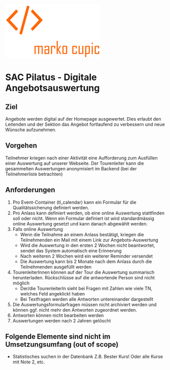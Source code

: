 ![Alt text](docs/logo.png?raw=true "logo")

# SAC Pilatus - Digitale Angebotsauswertung
## Ziel
Angebote werden digital auf der Homepage ausgewertet.
  Dies erlaubt den Leitenden und der Sektion das Angebot fortlaufend zu verbessern
  und neue Wünsche aufzunehmen.

## Vorgehen
Teilnehmer kriegen nach einer Aktivität eine Aufforderung zum Ausfüllen einer Auswertung 
  auf unserer Webseite.
Der Tourenleiter kann die gesammelten Auswertungen anonymisiert im Backend (bei der Teilnehmerliste betrachten)

## Anforderungen

1. Pro Event-Container (tl_calendar) kann ein Formular für die Qualitätssicherung definiert werden.
2. Pro Anlass kann definiert werden, ob eine online Auswertung stattfinden soll oder nicht. Wenn ein Formular definiert ist wird standardmässig online Auswertung gesetzt und kann danach abgewählt werden.
3. Falls online Auswertung
   - Wenn die Teilnahme an einem Anlass bestätigt, kriegen die Teilnehmenden ein Mail mit einem Link zur Angebots-Auswertung
   - Wird die Auswertung in den ersten 2 Wochen nicht beantwortet, sendet das System automatisch eine Erinnerung
   - Nach weiteren 2 Wochen wird ein weiterer Reminder versendet
   - Die Auswertung kann bis 2 Monate nach dem Anlass durch die Teilnehmenden ausgefüllt werden
4. TourenleiterInnen können auf der Tour die Auswertung summarisch herunterladen. Rückschlüsse auf die antwortende Person sind nicht möglich
   - Der/die TourenleiterIn sieht bei Fragen mit Zahlen wie viele TN, welches Feld angeklickt haben
   - Bei Textfragen werden alle Antworten untereinander dargestellt
5. Die Auswertungsformularfragen müssen nicht archiviert werden und können ggf. nicht mehr den Antworten zugeordnet werden.
6. Antworten können nicht bearbeiten werden
7. Auswertungen werden nach 2 Jahren gelöscht
      
## Folgende Elemente sind nicht im Umsetzungsumfang (out of scope)
-	Statistisches suchen in der Datenbank Z.B. Bester Kurs! Oder alle Kurse mit Note 2, etc.

